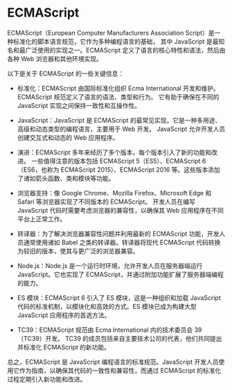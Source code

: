 # ECMAScript

ECMAScript（European Computer Manufacturers Association Script）是一种标准化的脚本语言规范，它作为多种编程语言的基础，
其中 JavaScript 是最知名和最广泛使用的实现之一。ECMAScript 定义了语言的核心特性和语法，然后由各种 Web 浏览器和其他环境实现。

以下是关于 ECMAScript 的一些关键信息：

-   标准化：ECMAScript 由国际标准化组织 Ecma International 开发和维护。ECMAScript 规范定义了语言的语法、类型和行为。
    它有助于确保在不同的 JavaScript 实现之间保持一致性和互操作性。

-   JavaScript：JavaScript 是 ECMAScript 的最常见实现。它是一种多用途、高级和动态类型的编程语言，主要用于 Web 开发。
    JavaScript 允许开发人员创建交互式和动态的 Web 应用程序。

-   演进：ECMAScript 多年来经历了多个版本，每个版本引入了新的功能和改进。
    一些值得注意的版本包括 ECMAScript 5（ES5）、ECMAScript 6（ES6，也称为 ECMAScript 2015）、ECMAScript 2016 等。这些版本添加了诸如箭头函数、类和模块等功能。

-   浏览器支持：像 Google Chrome、Mozilla Firefox、Microsoft Edge 和 Safari 等浏览器实现了不同版本的 ECMAScript。
    开发人员在编写 JavaScript 代码时需要考虑浏览器的兼容性，以确保其 Web 应用程序在不同平台上正常工作。

-   转译器：为了解决浏览器兼容性问题并利用最新的 ECMAScript 功能，开发人员通常使用诸如 Babel 之类的转译器。转译器将现代 ECMAScript 代码转换为较旧的版本，使其与更广泛的浏览器兼容。

-   Node.js：Node.js 是一个运行时环境，允许开发人员在服务器端运行 JavaScript。它也实现了 ECMAScript，并通过附加功能扩展了服务器端编程的能力。

-   ES 模块：ECMAScript 6 引入了 ES 模块，这是一种组织和加载 JavaScript 代码的标准机制，以模块化和高效的方式。ES 模块已成为构建大型 JavaScript 应用程序的首选方法。

-   TC39：ECMAScript 规范由 Ecma International 内的技术委员会 39（TC39）开发。
    TC39 的成员包括来自主要技术公司的代表，他们共同提出并标准化 ECMAScript 的新功能。

总之，ECMAScript 是 JavaScript 编程语言的标准规范。JavaScript 开发人员使用它作为指南，以确保其代码的一致性和兼容性，而通过 ECMAScript 的标准化过程定期引入新功能和改进。
